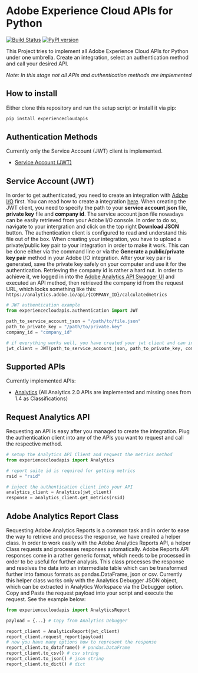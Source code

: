 # Adobe Experience Cloud APIs for Python

[![Build Status](https://travis-ci.org/DHLWebAnalytics/experiencecloudapis.svg?branch=master)](https://travis-ci.org/DHLWebAnalytics/experiencecloudapis)
[![PyPI version](https://badge.fury.io/py/experiencecloudapis.svg)](https://badge.fury.io/py/experiencecloudapis)

This Project tries to implement all Adobe Experience Cloud APIs for Python under one umbrella. Create an integration,
select an authentication method and call your desired API.

*Note: In this stage not all APIs and authentication methods are implemented*

## How to install
Either clone this repository and run the setup script or install it via pip:
```python
pip install experiencecloudapis
```

## Authentication Methods
Currently only the Service Account (JWT) client is implemented.
- [Service Account (JWT)](https://www.adobe.io/authentication/auth-methods.html#!AdobeDocs/adobeio-auth/master/AuthenticationOverview/AuthenticationGuide.md)

## Service Account (JWT)
In order to get authenticated, you need to create an integration with [Adobe I/O](https://console.adobe.io/) first. You can read how to create a integration [here](https://www.adobe.io/authentication/auth-methods.html#!AdobeDocs/adobeio-auth/master/AuthenticationOverview/ServiceAccountIntegration.md).
When creating the JWT client, you need to specify the path to your **service account json** file, **private key** file and **company id**.
The service account json file nowadays can be easily retrieved from your Adobe I/O console. In order to do so, navigate to your
intergration and click on the top right **Download JSON** button. The authentication client is configured to read and understand this
file out of the box. When creating your integration, you have to upload a private/public key pair to your integration in order to make it work.
This can be done either via the command line or via the **Generate a public/private key pair** method in your Adobe I/O integration. After your key pair is generated, save the private key safely on your computer and use it for the authentication.
Retrieving the company id is rather a hard nut. In order to achieve it, we logged in into the [Adobe Analytics API Swagger UI](https://adobedocs.github.io/analytics-2.0-apis) and executed an API method, then retrieved the company id from the request URL, which looks something like this:
`https://analytics.adobe.io/api/{COMPANY_ID}/calculatedmetrics`

```python
# JWT authentication example
from experiencecloudapis.authentication import JWT

path_to_service_account_json = "/path/to/file.json"
path_to_private_key = "/path/to/private.key"
company_id = "company_id"

# if everything works well, you have created your jwt client and can inject it into your API client
jwt_client = JWT(path_to_service_account_json, path_to_private_key, company_id)
```

## Supported APIs
Currently implemented APIs:
- [Analytics](https://adobedocs.github.io/analytics-2.0-apis) (All Analytics 2.0 APIs are implemented and missing ones from 1.4 as Classifications)

## Request Analytics API
Requesting an API is easy after you managed to create the integration. Plug the authentication client into any of the
APIs you want to request and call the respective method.


```python
# setup the Analytics API Client and request the metrics method
from experiencecloudapis import Analytics

# report suite id is required for getting metrics
rsid = "rsid"

# inject the authentication client into your API
analytics_client = Analytics(jwt_client)
response = analytics_client.get_metrics(rsid)
```

## Adobe Analytics Report Class
Requesting Adobe Analytics Reports is a common task and in order to ease the way to retrieve and process the response, we have created a helper class.
In order to work easily with the Adobe Analytics Reports API, a helper Class requests and processes responses automatically.
Adobe Reports API responses come in a rather generic format, which needs to be processed in order to be useful for further analysis.
This class processes the response and resolves the data into an intermediate table which can be transformed further into famous formats as pandas.DataFrame, json or csv.
Currently this helper class works only with the Analytics Debugger JSON object, which can be extracted in Analytics Workspace via the Debugger option.
Copy and Paste the request payload into your script and execute the request.
See the example below:

```python
from experiencecloudapis import AnalyticsReport

payload = {...} # Copy from Analytics Debugger

report_client = AnalyticsReport(jwt_client)
report_client.request_report(payload)
# now you have many options how to represent the response
report_client.to_dataframe() # pandas.DataFrame
report_client.to_csv() # csv string
report_client.to_json() # json string
report_client.to_dict() # dict
```